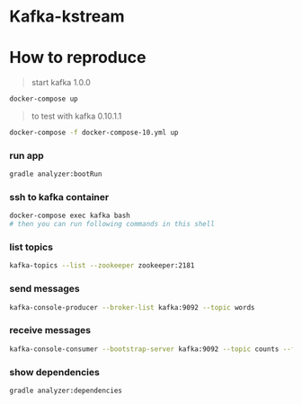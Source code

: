 Kafka-kstream
=============
 
# How to reproduce 

> start kafka 1.0.0
```bash
docker-compose up
```

> to test with kafka 0.10.1.1
```bash
docker-compose -f docker-compose-10.yml up
```

### run app
```bash
gradle analyzer:bootRun
```

### ssh to kafka container
```bash
docker-compose exec kafka bash
# then you can run following commands in this shell
```

### list topics
```bash
kafka-topics --list --zookeeper zookeeper:2181
```

### send messages
```bash
kafka-console-producer --broker-list kafka:9092 --topic words
 ```
 
### receive messages
```bash
kafka-console-consumer --bootstrap-server kafka:9092 --topic counts --from-beginning --property print.key=true
```

### show dependencies
```bash
gradle analyzer:dependencies
```
